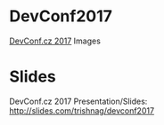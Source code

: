 # DevConf2017
[DevConf.cz 2017](https://devconf.cz) Images

# Slides
DevConf.cz 2017 Presentation/Slides: http://slides.com/trishnag/devconf2017
